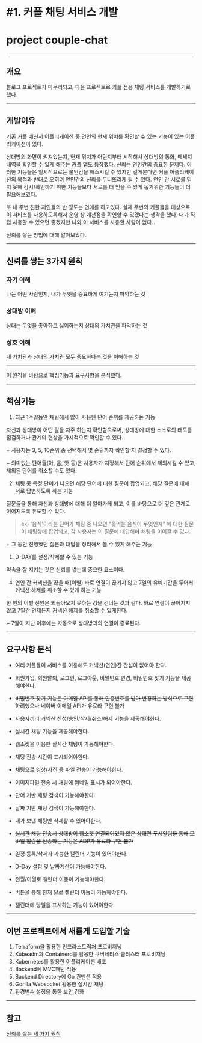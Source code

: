 # #1. 커플 채팅 서비스 개발
# project couple-chat

---

## 개요

블로그 프로젝트가 마무리되고, 다음 프로젝트로 커플 전용 채팅 서비스를 개발하기로 했다. 

---

## 개발이유

기존 커플 메신저 어플리케이션 중 연인의 현재 위치를 확인할 수 있는 기능이 있는 어플리케이션이 있다.

상대방의 화면이 켜져있는지, 현재 위치가 어딘지부터 시작해서 상대방의 통화, 메세지 내역을 확인할 수 있게 해주는 커플 앱도 등장했다. 신뢰는 연인간의 중요한 문제다. 이러한 기능들은 일시적으로는 불안감을 해소시킬 수 있지만 길게본다면 커플 어플리케이션의 목적과 반대로 오히려 연인간의 신뢰를 무너뜨리게 될 수 있다. 연인 간 서로를 믿지 못해 감시/확인하기 위한 기능들보다 서로를 더 믿을 수 있게 돕기위한 기능들이 더 필요해보였다.

또 내 주변 친한 지인들의 반 정도는 연애를 하고있다. 실제 주변의 커플들을 대상으로 이 서비스를 사용하도록해서 운영 상 개선점을 확인할 수 있겠다는 생각을 했다. 내가 직접 사용할 수 있으면 좋겠지만 나와 이 서비스를 사용할 사람이 없다..

신뢰를 쌓는 방법에 대해 알아보았다.

---

## 신뢰를 쌓는 3가지 원칙

### 자기 이해

나는 어떤 사람인지, 내가 무엇을 중요하게 여기는지 파악하는 것

### 상대방 이해

상대는 무엇을 좋아하고 싫어하는지 상대의 가치관을 파악하는 것

### 상호 이해

내 가치관과 상대의 가치관 모두 중요하다는 것을 이해하는 것

---

이 원칙을 바탕으로 핵심기능과 요구사항을 분석했다.

---

## 핵심기능

1. 최근 1주일동안 채팅에서 많이 사용된 단어 순위를 제공하는 기능

자신과 상대방이 어떤 말을 자주 하는지 확인함으로써, 상대방에 대한 스스로의 태도를 점검하거나 관계의 현상을 가시적으로 확인할 수 있다.

\+ 사용자는 3, 5, 10순위 중 선택해서 몇 순위까지 확인할 지 결정할 수 있다.

\+ 의미없는 단어들(아, 음, 앗 등)은 사용자가 지정해서 단어 순위에서 제외시킬 수 있고, 제외된 단어를 취소할 수도 있다.

   
2. 채팅 중 특정 단어가 나오면 해당 단어에 대한 질문이 팝업되고, 해당 질문에 대해 서로 답변하도록 하는 기능

질문들을 통해 자신과 상대방에 대해 더 알아가게 되고, 이를 바탕으로 더 깊은 관계로 이어지도록 유도할 수 있다.

> ex) '음식'이라는 단어가 채팅 중 나오면 "못먹는 음식이 무엇인지" 에 대한 질문이 채팅창에 팝업되고, 각 사용자는 이 질문에 대답해야 채팅을 이어갈 수 있다.

\+ 그 동안 진행했던 질문과 대답을 정리해서 볼 수 있게 해주는 기능

1. D-DAY를 설정/삭제할 수 있는 기능

약속을 잘 지키는 것은 신뢰를 쌓는데 중요한 요소이다.

4. 연인 간 커넥션을 끊을 때(이별) 바로 연결이 끊기지 않고 7일의 유예기간을 두어서 커넥션 해제를 취소할 수 있게 하는 기능

한 번의 이별 선언은 되돌아오지 못하는 강을 건너는 것과 같다. 바로 연결이 끊어지지 않고 7일간 언제든지 커넥션 해제를 취소할 수 있게한다.

\+ 7일이 지난 이후에는 자동으로 상대방과의 연결이 종료된다.

---

## 요구사항 분석

* 여러 커플들이 서비스를 이용해도 커넥션(연인)간 간섭이 없어야 한다.

* 회원가입, 회원탈퇴, 로그인, 로그아웃, 비밀번호 변경, 비밀번호 찾기 기능을 제공해야한다.

* ~~비밀번호 찾기 기능은 이메일 API를 통해 인증번호를 받아 변경하는 방식으로 구현하려했으나 네이버 이메일 API가 유료라 구현 불가~~

* 사용자끼리 커넥션 신청/승인/삭제/취소/해제 기능을 제공해야한다.

* 실시간 채팅 기능을 제공해야한다.

* 웹소켓을 이용한 실시간 채팅이 가능해야한다.

* 채팅 전송 시간이 표시되어야한다.

* 채팅으로 영상/사진 등 파일 전송이 가능해야한다.

* 이미지파일 전송 시 채팅에 썸네일 표시가 되어야한다.

* 단어 기반 채팅 검색이 가능해야한다.

* 날짜 기반 채팅 검색이 가능해야한다.

* 내가 보낸 채팅만 삭제할 수 있어야한다.
  
* ~~실시간 채팅 전송시 상대방이 웹소켓 연결되어있지 않은 상태면 푸시알림을 통해 모바일 알람을 전송하는 기능은 ADP가 유료라 구현 불가~~

* 일정 등록/삭제가 가능한 캘린더 기능이 있어야한다.

* D-Day 설정 및 날짜계산이 가능해야한다.
  
* 전월/이월로 캘린더 이동이 가능해야한다.

* 버튼을 통해 현재 달로 캘린더 이동이 가능해야한다.

* 캘린더에 당일을 표시하는 기능이 있어야한다.

---

## 이번 프로젝트에서 새롭게 도입할 기술

1. Terraform을 활용한 인프라스트럭처 프로비저닝
2. Kubeadm과 Containerd를 활용한 쿠버네티스 클러스터 프로비저닝
3. Kubernetes를 활용한 어플리케이션 배포
4. Backend에 MVC패턴 적용
5. Backend Directory에 Go 컨벤션 적용
6. Gorilla Websocket 활용한 실시간 채팅
7. 환경변수 설정을 통한 보안 강화

---

## 참고

[신뢰를 쌓는 세 가지 원칙](https://post.naver.com/viewer/postView.nhn?volumeNo=30365635&memberNo=253010)